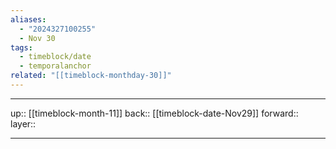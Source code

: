 ```yaml
---
aliases:
  - "2024327100255"
  - Nov 30
tags:
  - timeblock/date
  - temporalanchor
related: "[[timeblock-monthday-30]]"
---
```




***

up:: [[timeblock-month-11]]
back:: [[timeblock-date-Nov29]]
forward:: 
layer:: 

***
